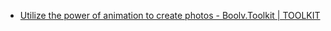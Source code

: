 - [Utilize the power of animation to create photos - Boolv.Toolkit | TOOLKIT](https://toolkit.boolv.tech/animation)
